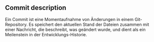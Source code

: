 ## Commit description
Ein Commit ist eine Momentaufnahme von Änderungen in einem Git-Repository. Es speichert den aktuellen Stand der Dateien zusammen mit einer Nachricht, die beschreibt, was geändert wurde, und dient als ein Meilenstein in der Entwicklungs-Historie.
